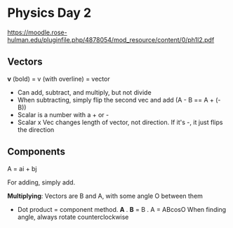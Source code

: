 # Physics Day 2
https://moodle.rose-hulman.edu/pluginfile.php/4878054/mod_resource/content/0/ph1l2.pdf

## Vectors
**v** (bold) = v (with overline) = vector 
- Can add, subtract, and multiply, but not divide
- When subtracting, simply flip the second vec and add (A - B == A + (-B))
- Scalar is a number with a + or -
- Scalar x Vec changes length of vector, not direction. If it's -, it just flips the direction

## Components
A = ai + bj

For adding, simply add.

**Multiplying**:
Vectors are B and A, with some angle O between them
- Dot product = component method. 
**A** . **B** = B . A = ABcosO
When finding angle, always rotate counterclockwise

